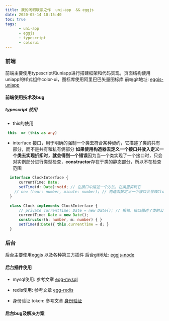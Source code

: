 ```yaml
---
title: 我的闲暇联系之作  uni-app  && eggjs
date: 2020-05-14 10:15:40
toc: true
tags:
      - uni-app
      - eggjs
      - typescript
      - colorui
---
```


### 前端
  前端主要使用typescript和uniapp进行搭建框架和代码实现，页面结构使用uniapp的样式组件color-ui，图标库使用阿里巴巴矢量图标库
  前端git地址: [eggjs-uniapp](https://github.com/lxx1997/eggjs-uniapp)


#### 前端使用技术及bug

##### typescript 使用

* this的使用

~~~ts
 this  => (this as any)
~~~

* interface
  接口，用于明确的强制一个类去符合某种契约，它描述了类的共有部分，而不是共有和私有俩部分
  **如果使用构造器去定义一个接口并驶入定义一个类去实现折扣时，就会得到一个错误**因为当一个类实现了一个接口时，只会对实例部分进行类型检查，**constructor**存在于类的静态部分，所以不在检查范围

~~~ts
  interface ClockInterface {
      currentTime: Date; 
      setTime(d: Date):void; // 在接口中描述一个方法，在类里实现它
    // new (hour: number, minute: number); // 构造函数定义一个接口会导致Clock会报错
  }
  
  class Clock implements ClockInterface {
      // private currentTime: Date = new Date(); // 报错，接口描述了类的公共部分，而不是公共和私有两部分
      currentTime: Date = new Date(); 
      constructor(h: number, m: number) { }
      setTime(d:Date){ this.currentTime = d; }
  }
~~~



### 后台
  后台主要使用eggjs 以及各种第三方插件
  后台git地址: [eggjs-node](https://github.com/lxx1997/eggjs-node)

#### 后台插件使用

* mysql使用: 参考文章 [egg-mysql](/2020/04/12/eggjs-mysql/)

* redis使用: 参考文章 [egg-redis](/2020/04/10/egg-jwt/)

* 身份验证 token: 参考文章 [身份验证](/2020/04/10/egg-jwt/)
#### 后台bug及解决方案

